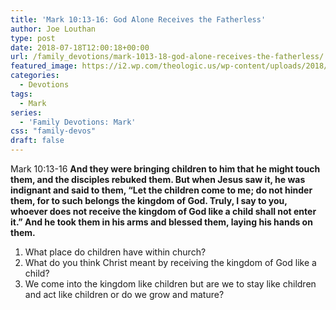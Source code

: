 ```yaml
---
title: 'Mark 10:13-16: God Alone Receives the Fatherless'
author: Joe Louthan
type: post
date: 2018-07-18T12:00:18+00:00
url: /family_devotions/mark-1013-18-god-alone-receives-the-fatherless/
featured_image: https://i2.wp.com/theologic.us/wp-content/uploads/2018/06/iStock_000016119715_Small-805x380.jpg?resize=805%2C380
categories:
  - Devotions
tags:
  - Mark
series:
  - 'Family Devotions: Mark'
css: "family-devos"
draft: false
---
```

<p class="p1">
  <span class="s1">Mark 10:13-16 <strong>And they were bringing children to him that he might touch them, and the disciples rebuked them. But when Jesus saw it, he was indignant and said to them, “Let the children come to me; do not hinder them, for to such belongs the kingdom of God. Truly, I say to you, whoever does not receive the kingdom of God like a child shall not enter it.” And he took them in his arms and blessed them, laying his hands on them.</strong></span>
</p>

  1. What place do children have within church?
  2. What do you think Christ meant by receiving the kingdom of God like a child?
  3. We come into the kingdom like children but are we to stay like children and act like children or do we grow and mature?